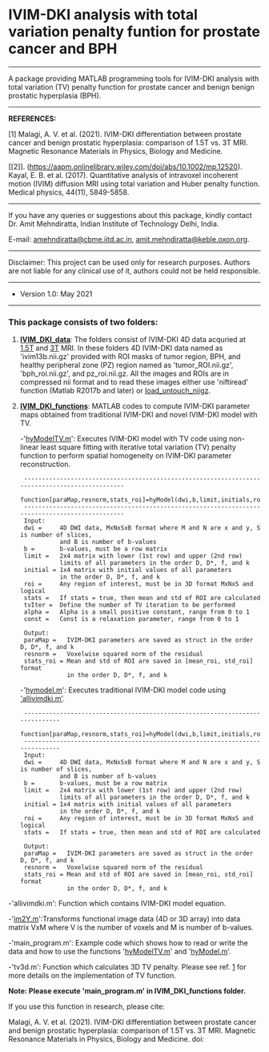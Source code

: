 # IVIM-DKI analysis with total variation penalty funtion for prostate cancer and BPH
---------------------------------------------------------------------------------

A package providing MATLAB programming tools for IVIM-DKI analysis with total
variation (TV) penalty function for prostate cancer and benign benign prostatic hyperplasia (BPH).

---------------------------------------------------------------------------------
**REFERENCES:** 

[1] Malagi, A. V. et al. (2021). IVIM-DKI differentiation between prostate cancer 
and benign prostatic hyperplasia: comparison of 1.5T vs. 3T MRI. 
Magnetic Resonance Materials in Physics, Biology and Medicine.

[[2]]. (https://aapm.onlinelibrary.wiley.com/doi/abs/10.1002/mp.12520). Kayal, E. B. et al. (2017). Quantitative analysis of intravoxel 
incoherent motion (IVIM) diffusion MRI using total variation and Huber penalty function. 
Medical physics, 44(11), 5849-5858.

---------------------------------------------------------------------------------
If you have any queries or suggestions about this package, kindly contact 
Dr. Amit Mehndiratta, Indian Institute of Technology Delhi, India. 

E-mail: <amehndiratta@cbme.iitd.ac.in>, <amit.mehndiratta@keble.oxon.org>.

---------------------------------------------------------------------------------
Disclaimer: This project can be used only for research purposes. Authors are not liable for any clinical use of it, authors could not be held responsible.

---------------------------------------------------------------------------------
- Version 1.0: May 2021
---------------------------------------------------------------------------------

### This package consists of two folders:

1. **[IVIM_DKI_data](https://github.com/amitvmehndiratta/IVIM-DKI-MRMP2021/tree/main/IVIM_DKI_data)**: The folders consist of IVIM-DKI 4D data acquried at [1.5T](https://github.com/amitvmehndiratta/IVIM-DKI-MRMP2021/tree/main/IVIM_DKI_data/IVIM_DKI_1_5T) and [3T](https://github.com/amitvmehndiratta/IVIM-DKI-MRMP2021/tree/main/IVIM_DKI_data/IVIM_DKI_3T) MRI. In these folders 4D IVIM-DKI data named as 'ivim13b.nii.gz' provided with ROI masks of tumor region, BPH, and healthy peripheral zone (PZ) region named as 'tumor_ROI.nii.gz', 'bph_roi.nii.gz', and pz_roi.nii.gz. All the images and ROIs are in compressed nii format and to read these images either use 'niftiread' function (Matlab R2017b and later) or [load_untouch_niigz](https://www.mathworks.com/matlabcentral/fileexchange/8797-tools-for-nifti-and-analyze-image).


2. **[IVIM_DKI_functions](https://github.com/amitvmehndiratta/IVIM-DKI-MRMP2021/tree/main/IVIM_DKI_functions)**: MATLAB codes to compute IVIM-DKI parameter maps obtained from 
traditional IVIM-DKI and novel IVIM-DKI model with TV. 

    -'[hyModelTV.m](https://github.com/amitvmehndiratta/IVIM-DKI-MRMP2021/blob/main/IVIM_DKI_functions/hyModelTV.m)': Executes IVIM-DKI model with TV code using non-linear least square fitting with iterative total variation (TV) penalty function to perform spatial homogeneity on IVIM-DKI parameter reconstruction.
    
        -----------------------------------------------------------------------------------------------
        function[paraMap,resnorm,stats_roi]=hyModel(dwi,b,limit,initials,roi,stats,tvIter,alpha,const)
        -----------------------------------------------------------------------------------------------
        Input:
        dwi =     4D DWI data, MxNxSxB format where M and N are x and y, S is number of slices, 
                  and B is number of b-values 
        b =       b-values, must be a row matrix
        limit =   2x4 matrix with lower (1st row) and upper (2nd row) 
                  limits of all parameters in the order D, D*, f, and k
        initial = 1x4 matrix with initial values of all parameters 
                  in the order D, D*, f, and k
        roi =     Any region of interest, must be in 3D format MxNxS and logical
        stats =   If stats = true, then mean and std of ROI are calculated
        tvIter =  Define the number of TV iteration to be performed
        alpha =   Alpha is a small positive constant, range from 0 to 1
        const =   Const is a relaxation parameter, range from 0 to 1

        Output:
        paraMap =   IVIM-DKI parameters are saved as struct in the order D, D*, f, and k
        resnorm =   Voxelwise squared norm of the residual
        stats_roi = Mean and std of ROI are saved in [mean_roi, std_roi] format
                    in the order D, D*, f, and k

    -'[hymodel.m](https://github.com/amitvmehndiratta/IVIM-DKI-MRMP2021/blob/main/IVIM_DKI_functions/hyModel.m)': Executes traditional IVIM-DKI model code using ['allivimdki.m'](https://github.com/amitvmehndiratta/IVIM-DKI-MRMP2021/blob/main/IVIM_DKI_functions/allivimdki.m).
    
        -----------------------------------------------------------------------------
        function[paraMap,resnorm,stats_roi]=hyModel(dwi,b,limit,initials,roi,stats)
        -----------------------------------------------------------------------------
        Input:
        dwi =     4D DWI data, MxNxSxB format where M and N are x and y, S is number of slices, 
                  and B is number of b-values 
        b =       b-values, must be a row matrix
        limit =   2x4 matrix with lower (1st row) and upper (2nd row) 
                  limits of all parameters in the order D, D*, f, and k
        initial = 1x4 matrix with initial values of all parameters 
                  in the order D, D*, f, and k
        roi =     Any region of interest, must be in 3D format MxNxS and logical
        stats =   If stats = true, then mean and std of ROI are calculated

        Output:
        paraMap =   IVIM-DKI parameters are saved as struct in the order D, D*, f, and k
        resnorm =   Voxelwise squared norm of the residual
        stats_roi = Mean and std of ROI are saved in [mean_roi, std_roi] format
                    in the order D, D*, f, and k

  -'allivimdki.m': Function which contains IVIM-DKI model equation.
  
  -'[im2Y.m](https://www.mathworks.com/matlabcentral/fileexchange/65579-ivim-model-fitting)':Transforms functional image data (4D or 3D array) into data matrix VxM where V is the number of voxels and M is number of b-values.

  -'main_program.m': Example code which shows how to read or write the data and how to use the functions '[hyModelTV.m](https://github.com/amitvmehndiratta/IVIM-DKI-MRMP2021/blob/main/IVIM_DKI_functions/hyModelTV.m)' and '[hyModel.m](https://github.com/amitvmehndiratta/IVIM-DKI-MRMP2021/blob/main/IVIM_DKI_functions/hyModel.m)'.

  -'tv3d.m': Function which calculates 3D TV penalty. Please see ref. [1](https://aapm.onlinelibrary.wiley.com/doi/abs/10.1002/mp.12520) for more details on the implementation of TV function.
  
**Note: Please execute 'main_program.m' in IVIM_DKI_functions folder.**


If you use this function in research, please cite:

Malagi, A. V. et al. (2021). IVIM-DKI differentiation between prostate cancer and benign prostatic hyperplasia: comparison of 1.5T vs. 3T MRI. Magnetic Resonance Materials in Physics, Biology and Medicine.
doi:
